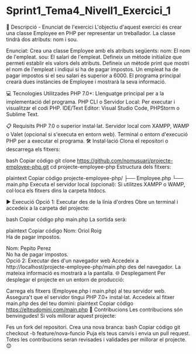# Sprint1_Tema4_Nivell1_Exercici_1


📄 Descripció - Enunciat de l'exercici
L'objectiu d'aquest exercici és crear una classe Employee en PHP per representar un treballador. La classe tindrà dos atributs: nom i sou.

Enunciat:
Crea una classe Employee amb els atributs següents:
nom: El nom de l'empleat.
sou: El salari de l'empleat.
Defineix un mètode initialize que permeti establir els valors dels atributs.
Defineix un mètode print que mostri el nom de l'empleat i indiqui si ha de pagar impostos. Un empleat ha de pagar impostos si el seu salari és superior a 6000.
El programa principal crearà dues instàncies de Employee i mostrarà la seva informació.

💻 Tecnologies Utilitzades
PHP 7.0+: Llenguatge principal per a la implementació del programa.
PHP CLI o Servidor Local: Per executar i visualitzar el codi PHP.
IDE/Text Editor: Visual Studio Code, PHPStorm o Sublime Text.

📋 Requisits
PHP 7.0 o superior instal·lat.
Servidor local com XAMPP, WAMP o Valet (opcional si s'executa en entorn web).
Terminal o entorn d'execució PHP per a executar el programa.
🛠️ Instal·lació
Clona el repositori o descarrega els fitxers:

bash
Copiar código
git clone https://github.com/nomusuari/projecte-employee-php.git
cd projecte-employee-php
Estructura dels fitxers:

plaintext
Copiar código
projecte-employee-php/
├── Employee.php
└── main.php
Executa el servidor local (opcional):
Si utilitzes XAMPP o WAMP, col·loca els fitxers dins la carpeta htdocs.

▶️ Execució
Opció 1: Executar des de la línia d'ordres
Obre un terminal i accedeix a la carpeta del projecte:

bash
Copiar código
php main.php
La sortida serà:

plaintext
Copiar código
Nom: Oriol Roig  
Ha de pagar impostos.  

Nom: Pepito Perez  
No ha de pagar impostos.  
Opció 2: Executar des d'un navegador web
Accedeix a http://localhost/projecte-employee-php/main.php des del navegador.
La mateixa informació es mostrarà a la pantalla.
🌐 Desplegament
Per desplegar el projecte en un entorn de producció:

Carrega els fitxers (Employee.php i main.php) al teu servidor web.
Assegura't que el servidor tingui PHP 7.0+ instal·lat.
Accedeix al fitxer main.php des del teu domini:
plaintext
Copiar código
https://elteudomini.com/main.php
🤝 Contribucions
Les contribucions són benvingudes! Si vols millorar aquest projecte:

Fes un fork del repositori.
Crea una nova branca:
bash
Copiar código
git checkout -b feature/nova-funcio
Puja els teus canvis i envia un pull request.
Totes les contribucions seran revisades i validades per millorar el projecte. 😊